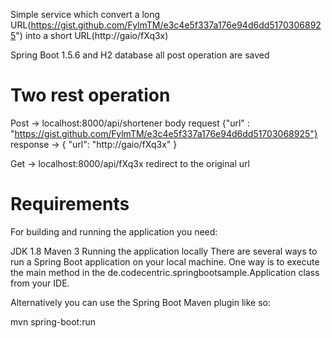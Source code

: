 Simple service which convert a long URL(https://gist.github.com/FylmTM/e3c4e5f337a176e94d6dd51703068925") into a short URL(http://gaio/fXq3x)

Spring Boot 1.5.6 and H2 database all post operation are saved

# Two rest operation

Post -> localhost:8000/api/shortener body request {"url" : "https://gist.github.com/FylmTM/e3c4e5f337a176e94d6dd51703068925"} 
        response -> { "url": "http://gaio/fXq3x" }
        
Get -> localhost:8000/api/fXq3x redirect to the original url

# Requirements
For building and running the application you need:

JDK 1.8
Maven 3
Running the application locally
There are several ways to run a Spring Boot application on your local machine. One way is to execute the main method in the de.codecentric.springbootsample.Application class from your IDE.

Alternatively you can use the Spring Boot Maven plugin like so:

mvn spring-boot:run
